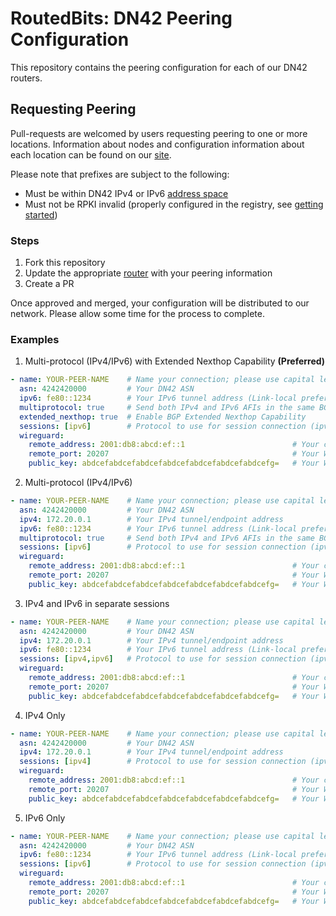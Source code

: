 # RoutedBits: DN42 Peering Configuration

This repository contains the peering configuration for each of our
DN42 routers.

## Requesting Peering

Pull-requests are welcomed by users requesting peering to one or
more locations. Information about nodes and configuration information about
each location can be found on our [site](https://dn42.routedbits.com/nodes).

Please note that prefixes are subject to the following:

* Must be within DN42 IPv4 or IPv6 [address space](https://dn42.eu/howto/Address-Space)
* Must not be RPKI invalid (properly configured in the registry, see 
[getting started](https://dn42.eu/howto/Getting-Started))

### Steps

1. Fork this repository
2. Update the appropriate [router](routers/) with your peering information
3. Create a PR

Once approved and merged, your configuration will be distributed to our network.
Please allow some time for the process to complete.

### Examples

1. Multi-protocol (IPv4/IPv6) with Extended Nexthop Capability **(Preferred)**

```yaml
- name: YOUR-PEER-NAME    # Name your connection; please use capital letters and dashes only
  asn: 4242420000         # Your DN42 ASN
  ipv6: fe80::1234        # Your IPv6 tunnel address (Link-local preferred, /64 assumed unless specified)
  multiprotocol: true     # Send both IPv4 and IPv6 AFIs in the same BGP session
  extended_nexthop: true  # Enable BGP Extended Nexthop Capability
  sessions: [ipv6]        # Protocol to use for session connection (ipv6)
  wireguard:
    remote_address: 2001:db8:abcd:ef::1                        # Your clear net/public IPv4 or IPv6 address (or FQDN)
    remote_port: 20207                                         # Your WireGuard Listen Port
    public_key: abdcefabdcefabdcefabdcefabdcefabdcefabdcefg=   # Your WireGuard Public Key
```

2. Multi-protocol (IPv4/IPv6)

```yaml
- name: YOUR-PEER-NAME    # Name your connection; please use capital letters and dashes only
  asn: 4242420000         # Your DN42 ASN
  ipv4: 172.20.0.1        # Your IPv4 tunnel/endpoint address
  ipv6: fe80::1234        # Your IPv6 tunnel address (Link-local preferred, /64 assumed unless specified)
  multiprotocol: true     # Send both IPv4 and IPv6 AFIs in the same BGP session
  sessions: [ipv6]        # Protocol to use for session connection (ipv4 or ipv6)
  wireguard:
    remote_address: 2001:db8:abcd:ef::1                        # Your clear net/public IPv4 or IPv6 address (or FQDN)
    remote_port: 20207                                         # Your WireGuard Listen Port
    public_key: abdcefabdcefabdcefabdcefabdcefabdcefabdcefg=   # Your WireGuard Public Key
```

3. IPv4 and IPv6 in separate sessions

```yaml
- name: YOUR-PEER-NAME    # Name your connection; please use capital letters and dashes only
  asn: 4242420000         # Your DN42 ASN
  ipv4: 172.20.0.1        # Your IPv4 tunnel/endpoint address
  ipv6: fe80::1234        # Your IPv6 tunnel address (Link-local preferred, /64 assumed unless specified)
  sessions: [ipv4,ipv6]   # Protocol to use for session connection (ipv4 and ipv6)
  wireguard:
    remote_address: 2001:db8:abcd:ef::1                        # Your clear net/public IPv4 or IPv6 address (or FQDN)
    remote_port: 20207                                         # Your WireGuard Listen Port
    public_key: abdcefabdcefabdcefabdcefabdcefabdcefabdcefg=   # Your WireGuard Public Key
```

4. IPv4 Only

```yaml
- name: YOUR-PEER-NAME    # Name your connection; please use capital letters and dashes only
  asn: 4242420000         # Your DN42 ASN
  ipv4: 172.20.0.1        # Your IPv4 tunnel/endpoint address
  sessions: [ipv4]        # Protocol to use for session connection (ipv4)
  wireguard:
    remote_address: 2001:db8:abcd:ef::1                        # Your clear net/public IPv4 or IPv6 address (or FQDN)
    remote_port: 20207                                         # Your WireGuard Listen Port
    public_key: abdcefabdcefabdcefabdcefabdcefabdcefabdcefg=   # Your WireGuard Public Key
```

5. IPv6 Only

```yaml
- name: YOUR-PEER-NAME    # Name your connection; please use capital letters and dashes only
  asn: 4242420000         # Your DN42 ASN
  ipv6: fe80::1234        # Your IPv6 tunnel address (Link-local preferred, /64 assumed unless specified)
  sessions: [ipv6]        # Protocol to use for session connection (ipv4 or ipv6)
  wireguard:
    remote_address: 2001:db8:abcd:ef::1                        # Your clear net/public IPv4 or IPv6 address (or FQDN)
    remote_port: 20207                                         # Your WireGuard Listen Port
    public_key: abdcefabdcefabdcefabdcefabdcefabdcefabdcefg=   # Your WireGuard Public Key
```
